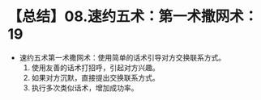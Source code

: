 # 【总结】08.速约五术：第一术撒网术：19

-   速约五术第一术撒网术：使用简单的话术引导对方交换联系方式。
    1.  使用友善的话术打招呼，引起对方兴趣。
    2.  如果对方沉默，直接提出交换联系方式。
    3.  执行多次类似话术，增加成功率。
